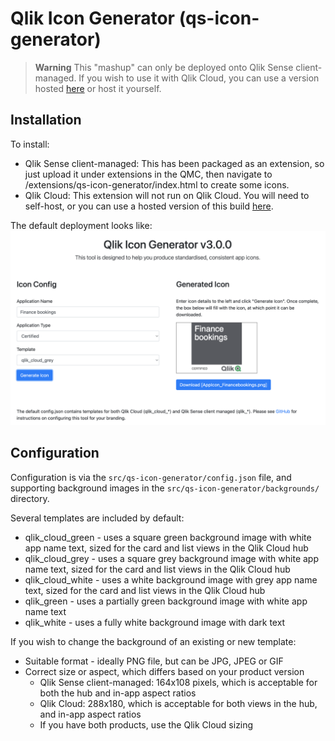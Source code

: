 # Qlik Icon Generator (qs-icon-generator)

> **Warning**
> This "mashup" can only be deployed onto Qlik Sense client-managed. If you wish to use it with Qlik Cloud, you can use a version hosted [here](https://withdave.github.io/qlik-icon-generator/) or host it yourself.

## Installation

To install:

* Qlik Sense client-managed: This has been packaged as an extension, so just upload it under extensions in the QMC, then navigate to /extensions/qs-icon-generator/index.html to create some icons.
* Qlik Cloud: This extension will not run on Qlik Cloud. You will need to self-host, or you can use a hosted version of this build [here](https://withdave.github.io/qlik-icon-generator/).

The default deployment looks like:
![Default configuration, with a green logo generated](screenshot.png)

## Configuration

Configuration is via the `src/qs-icon-generator/config.json` file, and supporting background images in the `src/qs-icon-generator/backgrounds/` directory.

Several templates are included by default:
* qlik_cloud_green - uses a square green background image with white app name text, sized for the card and list views in the Qlik Cloud hub
* qlik_cloud_grey - uses a square grey background image with white app name text, sized for the card and list views in the Qlik Cloud hub
* qlik_cloud_white - uses a white background image with grey app name text, sized for the card and list views in the Qlik Cloud hub
* qlik_green - uses a partially green background image with white app name text
* qlik_white - uses a fully white background image with dark text

If you wish to change the background of an existing or new template:
* Suitable format - ideally PNG file, but can be JPG, JPEG or GIF
* Correct size or aspect, which differs based on your product version
  * Qlik Sense client-managed: 164x108 pixels, which is acceptable for both the hub and in-app aspect ratios
  * Qlik Cloud: 288x180, which is acceptable for both views in the hub, and in-app aspect ratios
  * If you have both products, use the Qlik Cloud sizing
